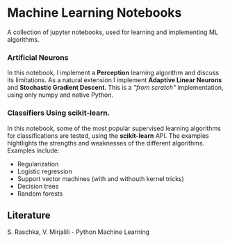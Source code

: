 # Machine Learning Notebooks
A collection of jupyter notebooks, used for learning and implementing ML algorithms.

### Artificial Neurons
In this notebook, I implement a __Perception__ learning algorithm and discuss its limitations. As a natural extension I implement __Adaptive Linear Neurons__ and __Stochastic Gradient Descent__. This is a _"from scratch"_ implementation, using only numpy and native Python.

### Classifiers Using scikit-learn.
In this notebook, some of the most popular supervised learning algorithms for classifications are tested, using the __scikit-learn__ API. The examples hightlights the strengths and weaknesses of the different algorithms. Examples include:

* Regularization 
* Logistic regression
* Support vector machines (with and withouth kernel tricks)
* Decision trees
* Random forests

## Literature

S. Raschka, V. Mirjalili - Python Machine Learning

